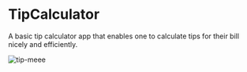 # TipCalculator
A basic tip calculator app that enables one to calculate tips for their bill nicely and efficiently.

![tip-meee](https://user-images.githubusercontent.com/61253347/98447866-83e28100-2128-11eb-938d-78bc4a3fd495.png)
